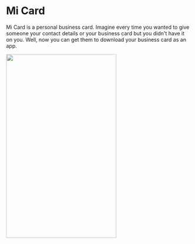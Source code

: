 # Mi Card

Mi Card is a personal business card. Imagine every time you wanted to give someone your contact details or your business card but you didn't have it on you. Well, now you can get them to download your business card as an app.

<img src = "https://user-images.githubusercontent.com/33738946/83098896-15df5b80-a0ac-11ea-9434-496905284c0b.png" width = 300 height = 500>
